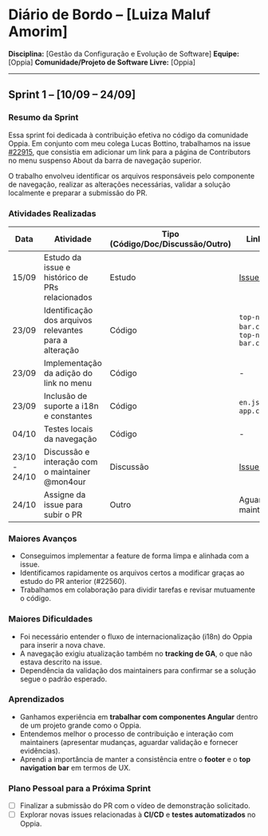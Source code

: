 # Diário de Bordo – \[Luiza Maluf Amorim]

**Disciplina:** \[Gestão da Configuração e Evolução de Software]
**Equipe:** \[Oppia]
**Comunidade/Projeto de Software Livre:** \[Oppia]

---

## Sprint 1 – \[10/09 – 24/09]

### Resumo da Sprint

Essa sprint foi dedicada à contribuição efetiva no código da comunidade Oppia. Em conjunto com meu colega Lucas Bottino, trabalhamos na issue [#22915](https://github.com/oppia/oppia/issues/22915), que consistia em adicionar um link para a página de Contributors no menu suspenso About da barra de navegação superior.

O trabalho envolveu identificar os arquivos responsáveis pelo componente de navegação, realizar as alterações necessárias, validar a solução localmente e preparar a submissão do PR.

### Atividades Realizadas

| Data           | Atividade                                  | Tipo (Código/Doc/Discussão/Outro) | Link/Referência | Status        |
| -------------- | ------------------------------------------ | --------------------------------- | --------------- | ------------- |
| 15/09          | Estudo da issue e histórico de PRs relacionados | Estudo | [Issue #22915](https://github.com/oppia/oppia/issues/22915) | Concluído     |
| 23/09          | Identificação dos arquivos relevantes para a alteração | Código | `top-navigation-bar.component.html`, `top-navigation-bar.component.ts` | Concluído     |
| 23/09          | Implementação da adição do link no menu    | Código | - | Concluído     |
| 23/09          | Inclusão de suporte a i18n e constantes    | Código | `en.json`, `app.constants.ts` | Concluído     |
| 04/10          | Testes locais da navegação                 | Código | - | Incompleto    |
| 23/10 - 24/10  | Discussão e interação com o maintainer @mon4our | Discussão | [Issue #22915](https://github.com/oppia/oppia/issues/22915) | Em andamento  |
| 24/10          | Assigne da issue para subir o PR           | Outro | Aguardando maintainer | Pendente      |


### Maiores Avanços


* Conseguimos implementar a feature de forma limpa e alinhada com a issue.  
* Identificamos rapidamente os arquivos certos a modificar graças ao estudo do PR anterior (#22560).  
* Trabalhamos em colaboração para dividir tarefas e revisar mutuamente o código.  


### Maiores Dificuldades

* Foi necessário entender o fluxo de internacionalização (i18n) do Oppia para inserir a nova chave.  
* A navegação exigiu atualização também no **tracking de GA**, o que não estava descrito na issue.  
* Dependência da validação dos maintainers para confirmar se a solução segue o padrão esperado.  



### Aprendizados

* Ganhamos experiência em **trabalhar com componentes Angular** dentro de um projeto grande como o Oppia.  
* Entendemos melhor o processo de contribuição e interação com maintainers (apresentar mudanças, aguardar validação e fornecer evidências).  
* Aprendi a importância de manter a consistência entre o **footer** e o **top navigation bar** em termos de UX.  


### Plano Pessoal para a Próxima Sprint


* [ ] Finalizar a submissão do PR com o vídeo de demonstração solicitado.  
* [ ] Explorar novas issues relacionadas à **CI/CD** e **testes automatizados** no Oppia.   
